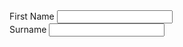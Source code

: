 <div class="au-form-group">
    <label class="au-label" for="name">First Name</label>
    <input type="text" class="au-text-input au-text-input--block" id="name"/>
</div>
<div class="au-form-group au-form-group--invalid">
    <label class="au-label" for="surname">Surname</label>
    <input type="surname" class="au-text-input au-text-input--block au-text-input--invalid" id="surname" />
</div>
